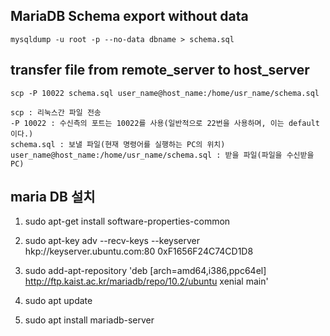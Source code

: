 ## MariaDB Schema export without data
`mysqldump -u root -p --no-data dbname > schema.sql`

## transfer file from remote_server to host_server
`scp -P 10022 schema.sql user_name@host_name:/home/usr_name/schema.sql`
```
scp : 리눅스간 파일 전송
-P 10022 : 수신측의 포트는 10022를 사용(일반적으로 22번을 사용하며, 이는 default이다.)
schema.sql : 보낼 파일(현재 명령어를 실행하는 PC의 위치)
user_name@host_name:/home/usr_name/schema.sql : 받을 파일(파일을 수신받을 PC)
```

## maria DB 설치

1. sudo apt-get install software-properties-common

2. sudo apt-key adv --recv-keys --keyserver hkp://keyserver.ubuntu.com:80 0xF1656F24C74CD1D8

3. sudo add-apt-repository 'deb [arch=amd64,i386,ppc64el] http://ftp.kaist.ac.kr/mariadb/repo/10.2/ubuntu xenial main'

4. sudo apt update

5. sudo apt install mariadb-server

